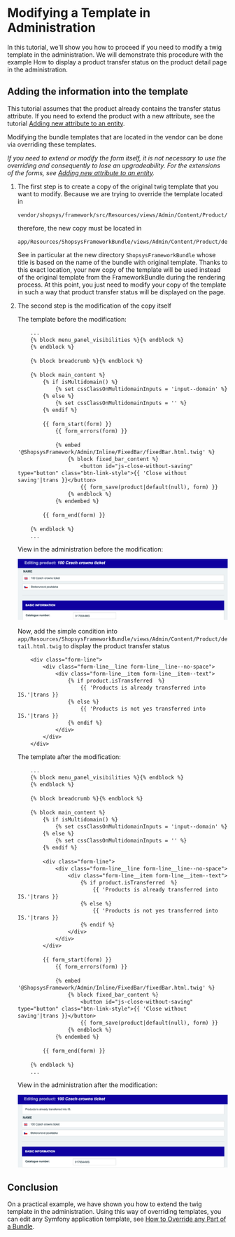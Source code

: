 # Modifying a Template in Administration

In this tutorial, we'll show you how to proceed if you need to modify a twig template in the administration.
We will demonstrate this procedure with the example How to display a product transfer status on the product detail page in the administration.

## Adding the information into the template

This tutorial assumes that the product already contains the transfer status attribute.
If you need to extend the product with a new attribute, see the tutorial [Adding new attribute to an entity](./adding-new-attribute-to-an-entity.md).

Modifying the bundle templates that are located in the vendor can be done via overriding these templates.

*If you need to extend or modify the form itself, it is not necessary to use the overriding and consequently to lose an upgradeability.
For the extensions of the forms, see [Adding new attribute to an entity](./adding-new-attribute-to-an-entity.md#enable-administrator-to-edit-the-extId-field).*

1. The first step is to create a copy of the original twig template that you want to modify.
    Because we are trying to override the template located in
    ```
    vendor/shopsys/framework/src/Resources/views/Admin/Content/Product/detail.html.twig
    ```
    therefore, the new copy must be located in
    ```
    app/Resources/ShopsysFrameworkBundle/views/Admin/Content/Product/detail.html.twig
    ```
    See in particular at the new directory `ShopsysFrameworkBundle` whose title is based on the name of the bundle with original template.
    Thanks to this exact location, your new copy of the template will be used instead of the original template from the FrameworkBundle during the rendering process.
    At this point, you just need to modify your copy of the template in such a way that product transfer status will be displayed on the page.

2. The second step is the modification of the copy itself

    The template before the modification:
    
    ```
        ...
        {% block menu_panel_visibilities %}{% endblock %}
        {% endblock %}
        
        {% block breadcrumb %}{% endblock %}
        
        {% block main_content %}
            {% if isMultidomain() %}
                {% set cssClassOnMultidomainInputs = 'input--domain' %}
            {% else %}
                {% set cssClassOnMultidomainInputs = '' %}
            {% endif %}
        
            {{ form_start(form) }}
                {{ form_errors(form) }}
        
                {% embed '@ShopsysFramework/Admin/Inline/FixedBar/fixedBar.html.twig' %}
                    {% block fixed_bar_content %}
                        <button id="js-close-without-saving" type="button" class="btn-link-style">{{ 'Close without saving'|trans }}</button>
                        {{ form_save(product|default(null), form) }}
                    {% endblock %}
                {% endembed %}
        
            {{ form_end(form) }}
        
        {% endblock %}
        ...
    ```
    
    View in the administration before the modification:
    
    ![Admin product detail before](img/modifying-a-template-product-before.png)

    Now, add the simple condition into `app/Resources/ShopsysFrameworkBundle/views/Admin/Content/Product/detail.html.twig` to display the product transfer status

    ``` 
        <div class="form-line">
            <div class="form-line__line form-line__line--no-space">
                <div class="form-line__item form-line__item--text">
                    {% if product.isTransferred  %}
                        {{ 'Products is already transferred into IS.'|trans }}
                    {% else %}
                        {{ 'Products is not yes transferred into IS.'|trans }}
                    {% endif %}
                </div>
            </div>
        </div>
    ```

    The template after the modification:
    
    ```
        ...
        {% block menu_panel_visibilities %}{% endblock %}
        {% endblock %}
        
        {% block breadcrumb %}{% endblock %}
        
        {% block main_content %}
            {% if isMultidomain() %}
                {% set cssClassOnMultidomainInputs = 'input--domain' %}
            {% else %}
                {% set cssClassOnMultidomainInputs = '' %}
            {% endif %}
        
            <div class="form-line">
                <div class="form-line__line form-line__line--no-space">
                    <div class="form-line__item form-line__item--text">
                        {% if product.isTransferred  %}
                            {{ 'Products is already transferred into IS.'|trans }}
                        {% else %}
                            {{ 'Products is not yes transferred into IS.'|trans }}
                        {% endif %}
                    </div>
                </div>
            </div>
            
            {{ form_start(form) }}
                {{ form_errors(form) }}
        
                {% embed '@ShopsysFramework/Admin/Inline/FixedBar/fixedBar.html.twig' %}
                    {% block fixed_bar_content %}
                        <button id="js-close-without-saving" type="button" class="btn-link-style">{{ 'Close without saving'|trans }}</button>
                        {{ form_save(product|default(null), form) }}
                    {% endblock %}
                {% endembed %}
        
            {{ form_end(form) }}
        
        {% endblock %}
        ...
    ```
    
    View in the administration after the modification:
    
    ![Admin product detail after](img/modifying-a-template-product-after.png)

## Conclusion
On a practical example, we have shown you how to extend the twig template in the administration.
Using this way of overriding templates, you can edit any Symfony application template, see [How to Override any Part of a Bundle](https://symfony.com/doc/3.4/templating/overriding.html).
